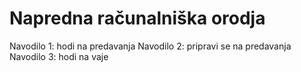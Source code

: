# Napredna računalniška orodja 
Navodilo 1: hodi na predavanja
Navodilo 2: pripravi se na predavanja
Navodilo 3: hodi na vaje

